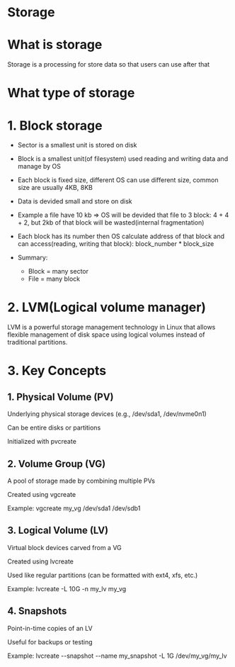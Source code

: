 # Storage

# What is storage

Storage is a processing for store data so that users can use after that

# What type of storage

# 1. Block storage

- Sector is a smallest unit is stored on disk

- Block is a smallest unit(of filesystem) used  reading and writing data and manage by OS

- Each block is fixed size, different OS can use different size, common size are usually 4KB, 8KB

- Data is devided small and store on disk

- Example a file have 10 kb => OS will be devided that file to 3 block: 4 + 4 + 2, but 2kb of that block will be wasted(internal fragmentation)

- Each block has its number then  OS calculate address of that block and can access(reading, writing that block): block_number * block_size

- Summary: 

    - Block = many sector
    - File = many block

# 2. LVM(Logical volume manager)

LVM is a powerful storage management technology in Linux that allows flexible management of disk space using logical volumes instead of traditional partitions.

# 3. Key Concepts

## 1. Physical Volume (PV)

Underlying physical storage devices (e.g., /dev/sda1, /dev/nvme0n1)

Can be entire disks or partitions

Initialized with pvcreate

## 2. Volume Group (VG)

A pool of storage made by combining multiple PVs

Created using vgcreate

Example: vgcreate my_vg /dev/sda1 /dev/sdb1

## 3. Logical Volume (LV)

Virtual block devices carved from a VG

Created using lvcreate

Used like regular partitions (can be formatted with ext4, xfs, etc.)

Example: lvcreate -L 10G -n my_lv my_vg

## 4. Snapshots

Point-in-time copies of an LV

Useful for backups or testing

Example: lvcreate --snapshot --name my_snapshot -L 1G /dev/my_vg/my_lv


<!-- - Object storage

    -  Dữ liệu lưu dưới dạng đối tượng kèm metadata (VD: Amazon S3, OpenStack Swift). Dùng cho lưu trữ lớn, backup.

    
- File storage -->